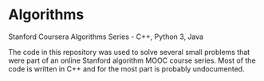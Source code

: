 # Algorithms
Stanford Coursera Algorithms Series - C++, Python 3, Java

The code in this repository was used to solve several small problems that were part of an online Stanford algorithm MOOC course series.  Most of the code is written in C++ and for the most part is probably undocumented.
